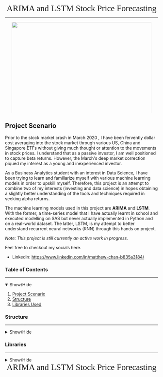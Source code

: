 <div align="center"><span style="font-family:Georgia; font-size:2em;">ARIMA and LSTM Stock Price Forecasting </span></div>

---

<div align="center"> 
    <img width="460" height="300" src="https://raw.githubusercontent.com/Matthewmcsl/datascience-projects-LSTM/main/Images/stock_header.png"> 
</div>

## Project Scenario
Prior to the stock market crash in March 2020 , I have been fervently dollar cost averaging into the stock market through various US, China and Singapore ETFs without giving much thought or attention to the movements in stock prices. I understand that as a passive investor, I am well positioned to capture beta returns. However, the March's deep market correction piqued my interest as a young and inexperienced investor. 

As a Business Analytics student with an interest in Data Science, I have been trying to learn and familiarize myself with various machine learning models in order to upskill myself. Therefore, this project is an attempt to combine two of my interests (investing and data science) in hopes obtaining a slightly better understanding of the tools and techniques required in seeking alpha returns. 

The machine learning models used in this project are **ARIMA** and **LSTM**. With the former, a time-series model that I have actually learnt in school and executed modelling on SAS but never actually implemented in Python and on a real-world dataset. The latter, LSTM, is my attempt to better understand recurrent neural networks (RNN) through this hands on project. 

*Note: This project is still currently an active work in progress.*



Feel free to checkout my socials here.
- Linkedin: https://www.linkedin.com/in/matthew-chan-b835a3184/

### Table of Contents
---
<details open>
<summary>Show/Hide</summary>

1. [Project Scenario](#project-scenario)
2. [Structure](#structure)
3. [Libraries Used](#libraries)
    
</details>


### Structure
---
<details>
<summary>Show/Hide</summary>

1. Data Collection and Exploratory Data Analysis (EDA)
2. ARIMA Model
3. LSTM Model
4. Executive Summary
</details>


### Libraries
---
<details>
<summary>Show/Hide</summary>

1. yfinance
2. Pandas
3. Seaborn
4. Matplotlib
5. Missingno
6. Statsmodel
</details>

<div style="text-align:center"><span style="font-family:Georgia; font-size:2em;">ARIMA and LSTM Stock Price Forecasting </span></div>

